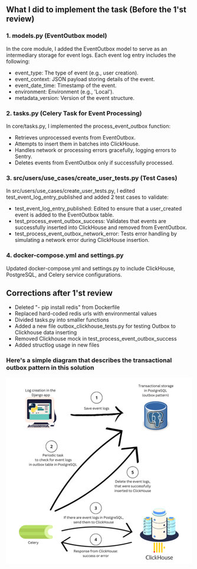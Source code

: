 
## What I did to implement the task (Before the 1'st review)

### 1. models.py (EventOutbox model)
In the core module, I added the EventOutbox model to serve as an intermediary storage for event logs. Each event log entry includes the following:

* event_type: The type of event (e.g., user creation).
* event_context: JSON payload storing details of the event.
* event_date_time: Timestamp of the event.
* environment: Environment (e.g., 'Local').
* metadata_version: Version of the event structure.

### 2. tasks.py (Celery Task for Event Processing)
In core/tasks.py, I implemented the process_event_outbox function:

* Retrieves unprocessed events from EventOutbox.
* Attempts to insert them in batches into ClickHouse.
* Handles network or processing errors gracefully, logging errors to Sentry.
* Deletes events from EventOutbox only if successfully processed.

### 3. src/users/use_cases/create_user_tests.py (Test Cases)
In src/users/use_cases/create_user_tests.py, I edited test_event_log_entry_published and added 2 test cases to validate:

* test_event_log_entry_published: Edited to ensure that a user_created event is added to the EventOutbox table.
* test_process_event_outbox_success: Validates that events are successfully inserted into ClickHouse and removed from EventOutbox.
* test_process_event_outbox_network_error: Tests error handling by simulating a network error during ClickHouse insertion.

### 4. docker-compose.yml and settings.py
Updated docker-compose.yml and settings.py to include ClickHouse, PostgreSQL, and Celery service configurations.


## Corrections after 1'st review

* Deleted "- pip install redis" from Dockerfile
* Replaced hard-coded redis urls with environmental values
* Divided tasks.py into smaller functions
* Added a new file outbox_clickhouse_tests.py for testing Outbox to Clickhouse data inserting
* Removed Clickhouse mock in test_process_event_outbox_success
* Added structlog usage in new files


### Here's a simple diagram that describes the transactional outbox pattern in this solution

![System Architecture Diagram](images/backend-challenge-diagram.png)

